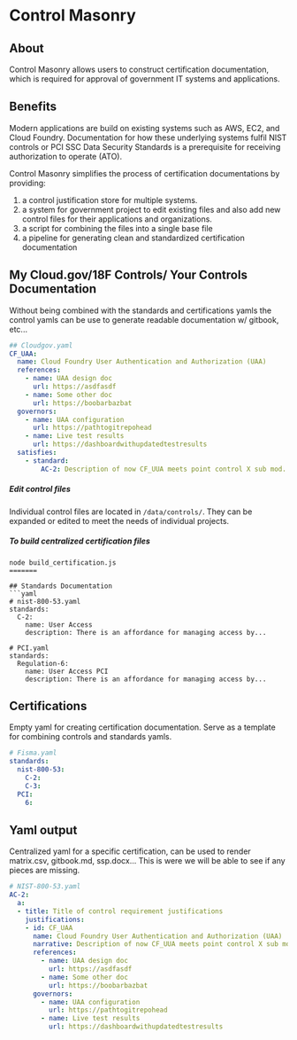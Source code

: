# Control Masonry

## About
Control Masonry allows users to construct certification documentation, which is required for approval of government IT systems and applications.

## Benefits
Modern applications are build on existing systems such as AWS, EC2, and Cloud Foundry. Documentation for how these underlying systems fulfil NIST controls or PCI SSC Data Security Standards is a prerequisite for receiving authorization to operate (ATO).

Control Masonry simplifies the process of certification documentations by providing:
1. a control justification store for multiple systems.
2. a system for government project to edit existing files and also add new control files for their applications and organizations.
3. a script for combining the files into a single base file
4. a pipeline for generating clean and standardized certification documentation

## My Cloud.gov/18F Controls/ Your Controls Documentation
Without being combined with the standards and certifications yamls the control yamls can be use to generate readable documentation w/ gitbook, etc...

```yaml
## Cloudgov.yaml
CF_UAA:
  name: Cloud Foundry User Authentication and Authorization (UAA)
  references:
    - name: UAA design doc
      url: https://asdfasdf
    - name: Some other doc
      url: https://boobarbazbat
  governors:
    - name: UAA configuration
      url: https://pathtogitrepohead
    - name: Live test results
      url: https://dashboardwithupdatedtestresults
  satisfies:
    - standard:
        AC-2: Description of now CF_UUA meets point control X sub mod. a
```

##### Edit control files
Individual control files are located in `/data/controls/`. They can be expanded or edited to meet the needs of individual projects.

##### To build centralized certification files
```
node build_certification.js
=======

## Standards Documentation
```yaml
# nist-800-53.yaml
standards:
  C-2:
    name: User Access
    description: There is an affordance for managing access by...

# PCI.yaml
standards:
  Regulation-6:
    name: User Access PCI
    description: There is an affordance for managing access by...
```

## Certifications
Empty yaml for creating certification documentation. Serve as a template for combining controls and standards yamls.
```yaml
# Fisma.yaml
standards:
  nist-800-53:
    C-2:
    C-3:
  PCI:
    6:
```

## Yaml output
Centralized yaml for a specific certification, can be used to render matrix.csv, gitbook.md, ssp.docx... This is were we will be able to see if any pieces are missing.
```yaml
# NIST-800-53.yaml
AC-2:
  a:
  - title: Title of control requirement justifications
    justifications:
    - id: CF_UAA
      name: Cloud Foundry User Authentication and Authorization (UAA)
      narrative: Description of now CF_UUA meets point control X sub mod. a
      references:
        - name: UAA design doc
          url: https://asdfasdf
        - name: Some other doc
          url: https://boobarbazbat
      governors:
        - name: UAA configuration
          url: https://pathtogitrepohead
        - name: Live test results
          url: https://dashboardwithupdatedtestresults
```
